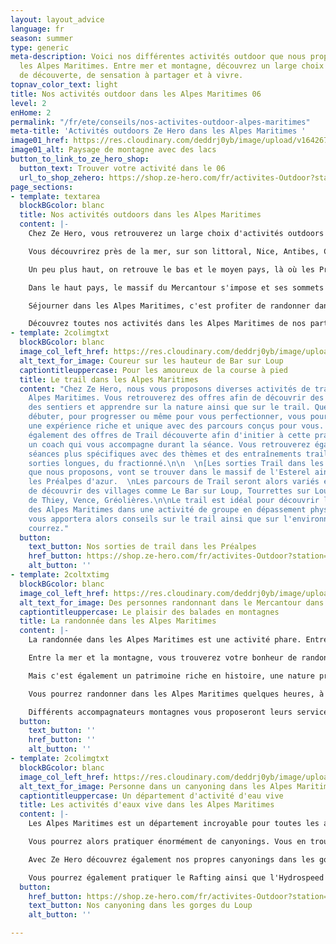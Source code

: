 ```yaml
---
layout: layout_advice
language: fr
season: summer
type: generic
meta-description: Voici nos différentes activités outdoor que nous proposons dans
  les Alpes Maritimes. Entre mer et montagne, découvrez un large choix d'activités
  de découverte, de sensation à partager et à vivre.
topnav_color_text: light
title: Nos activités outdoor dans les Alpes Maritimes 06
level: 2
enHome: 2
permalink: "/fr/ete/conseils/nos-activites-outdoor-alpes-maritimes"
meta-title: 'Activités outdoors Ze Hero dans les Alpes Maritimes '
image01_href: https://res.cloudinary.com/deddrj0yb/image/upload/v1642673635/website/summer/hugo-vidal-OlB2K5n92KQ-unsplash_n0wlqf.jpg
image01_alt: Paysage de montagne avec des lacs
button_to_link_to_ze_hero_shop:
  button_text: Trouver votre activité dans le 06
  url_to_shop_zehero: https://shop.ze-hero.com/fr/activites-Outdoor?station=Alpes+Maritimes+%2806%29&calessonstype=all&catypegenderlistsummer=all&calessonsactivitytype=all&start-date=
page_sections:
- template: textarea
  blockBGcolor: blanc
  title: Nos activités outdoors dans les Alpes Maritimes
  content: |-
    Chez Ze Hero, vous retrouverez un large choix d'activités outdoors dans les Alpes Maritimes. Un département incroyable pour sa diversité naturelle, sa richesse et ses grands espaces. Baignée par son soleil et climat méditerranéen, elle regorge de lieux uniques avec une variété de paysage entre son littoral, les Préalpes et le massif du Mercantour.

    Vous découvrirez près de la mer, sur son littoral, Nice, Antibes, Cannes, Menton, Villefranche sur Mer et bien d'autres. Profitez des balades littorales, de la mer et de sa végétation.

    Un peu plus haut, on retrouve le bas et le moyen pays, là où les Préalpes commencent. Découvrez Vence, Grasse, Tourrettes sur Loup, Le Bar sur Loup, St Jeannet, Eze, Peillon, Gorbio, des villes et villages aux pieds de collines, de rivières et d'une nature sauvage.

    Dans le haut pays, le massif du Mercantour s'impose et ses sommets à plus de 3000m ne vous laisseront pas indifférant. Isola 2000, Auron, St Martin de Vésubie, Breil sur Roya, Entraunes, des lieux aux pieds des montagnes ou au cœur qui vous découvrir ses montagnes préservés et sauvages.

    Séjourner dans les Alpes Maritimes, c'est profiter de randonner dans une variété d'itinéraire, ce sont des activités d'eaux vives, c'est du vélo de route et du VTT, c'est du Trail, du paddle et du surf, c'est de l'escalade et de l'alpinisme.

    Découvrez toutes nos activités dans les Alpes Maritimes de nos partenaires Ze Hero.
- template: 2colimgtxt
  blockBGcolor: blanc
  image_col_left_href: https://res.cloudinary.com/deddrj0yb/image/upload/v1649774714/website/By%20Ze%20Hero%20Activity/GOPR1191_1649586678885.jpg
  alt_text_for_image: Coureur sur les hauteur de Bar sur Loup
  captiontitleuppercase: Pour les amoureux de la course à pied
  title: Le trail dans les Alpes Maritimes
  content: "Chez Ze Hero, nous vous proposons diverses activités de trail dans les
    Alpes Maritimes. Vous retrouverez des offres afin de découvrir des paysages, fouler
    des sentiers et apprendre sur la nature ainsi que sur le trail. Que ce soit pour
    débuter, pour progresser ou même pour vous perfectionner, vous pourrez trouver
    une expérience riche et unique avec des parcours conçus pour vous. Vous découvrirez
    également des offres de Trail découverte afin d'initier à cette pratique et d'avoir
    un coach qui vous accompagne durant la séance. Vous retrouverez également des
    séances plus spécifiques avec des thèmes et des entraînements trail tel que des
    sorties longues, du fractionné.\n\n  \n[Les sorties Trail dans les Alpes Maritimes](https://shop.ze-hero.com/fr/activites-Outdoor?station=Antibes&calessonstype=all&catypegenderlistsummer=all&calessonsactivitytype=Trail&start-date=)
    que nous proposons, vont se trouver dans le massif de l'Esterel ainsi que dans
    les Préalpes d'azur.  \nLes parcours de Trail seront alors variés et permettront
    de découvrir des villages comme Le Bar sur Loup, Tourrettes sur Loup, St Vallier
    de Thiey, Vence, Gréolières.\n\nLe trail est idéal pour découvrir les trésors
    des Alpes Maritimes dans une activité de groupe en dépassement physiquement. L'accompagnateur
    vous apportera alors conseils sur le trail ainsi que sur l'environnement où vous
    courrez."
  button:
    text_button: Nos sorties de trail dans les Préalpes
    href_button: https://shop.ze-hero.com/fr/activites-Outdoor?station=Le+Bar+sur+loup&calessonstype=all&catypegenderlistsummer=all&calessonsactivitytype=Trail&start-date=
    alt_button: ''
- template: 2coltxtimg
  blockBGcolor: blanc
  image_col_left_href: https://res.cloudinary.com/deddrj0yb/image/upload/v1650530024/website/By%20Ze%20Hero%20Activity/IMG_20200730_110623.jpg
  alt_text_for_image: Des personnes randonnant dans le Mercantour dans les Alpes Maritimes
  captiontitleuppercase: Le plaisir des balades en montagnes
  title: La randonnée dans les Alpes Maritimes
  content: |-
    La randonnée dans les Alpes Maritimes est une activité phare. Entre les balades du littoral, les Préalpes d'Azur et le massif du Mercantour, vous trouverez une multitude de circuits, d'itinéraires et de parcours.

    Entre la mer et la montagne, vous trouverez votre bonheur de randonner. En famille, entre amis, en couple ou seul, le choix est large et pour tous les niveaux. Découvrez la flore variée de la mer au massif du Mercantour, sa faune également. Les paysages sont incroyablement variés et la diversité vous plongera dans des lieux sublimes. Une nature parfois verdoyante, aux plateaux plus arides, aux terres ocre des gorges des Cians, aux paysages montagneux et rocailleux, la randonnée sera diverse et riche en découverte.

    Mais c'est également un patrimoine riche en histoire, une nature protégée tout comme vous le trouverez dans le parc national du Mercantour. Un guide vous emmènera sur les sentiers pour faire découvrir les plus beaux panoramas, les plus beaux lieux ainsi que vous apportez ses connaissances sur l'environnement.

    Vous pourrez randonner dans les Alpes Maritimes quelques heures, à la journée ou même en itinérances, sur plusieurs jours. Vous découvrirez différents thèmes comme la rencontre avec les marmottes, les chamois, les randonnées axées sur la flore, sur la géologie, sur l'histoire ou encore sur des sommets et lacs.

    Différents accompagnateurs montagnes vous proposeront leurs services dans les Alpes Maritimes afin de randonner dans les multiples secteurs nature.
  button:
    text_button: ''
    href_button: ''
    alt_button: ''
- template: 2colimgtxt
  blockBGcolor: blanc
  image_col_left_href: https://res.cloudinary.com/deddrj0yb/image/upload/v1643730311/website/Canyoning%2006/IMG_6342_nrdlmr.jpg
  alt_text_for_image: Personne dans un canyoning dans les Alpes Maritimes
  captiontitleuppercase: Un département d'activité d'eau vive
  title: Les activités d'eaux vive dans les Alpes Maritimes
  content: |-
    Les Alpes Maritimes est un département incroyable pour toutes les activités d'eau vives. Avec la Vésubie, la Roya, le Var, la Tinée, le Loup, les Cians, la Siagne, les Alpes Maritimes regorgent de rivière où la pratique d'activité est incroyable.

    Vous pourrez alors pratiquer énormément de canyonings. Vous en trouverez dans les gorges du loup, de la Vésubie, de la Tinée et de la Roya. Il y aura des parcours pour tous les niveaux, toutes les envies. Que ce soit de la randonnée aquatique comme le canyoning des gorges du Loup, au canyoning technique et engagé de la Roya, vous trouverez un large choix.

    Avec Ze Hero découvrez également nos propres canyonings dans les gorges du loup mais également à la Bollène, Cramassourri etc.

    Vous pourrez également pratiquer le Rafting ainsi que l'Hydrospeed sur certaines bases nautiques.
  button:
    href_button: https://shop.ze-hero.com/fr/activites-Outdoor?station=Le+Bar+sur+loup&calessonstype=all&catypegenderlistsummer=all&calessonsactivitytype=Canyoning&start-date=
    text_button: Nos canyoning dans les gorges du Loup
    alt_button: ''

---
```

